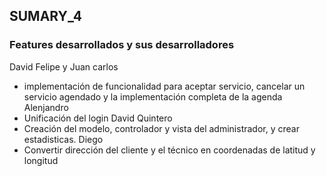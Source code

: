 ## SUMARY_4

### Features desarrollados y sus desarrolladores

David Felipe y Juan carlos
 * implementación de funcionalidad para aceptar servicio, cancelar un servicio agendado y la implementación completa de la agenda
Alenjandro
 * Unificación del login
David Quintero
 * Creación del modelo, controlador y vista del administrador, y crear estadisticas. 
Diego
 * Convertir dirección del cliente y el técnico en coordenadas de latitud y longitud
 